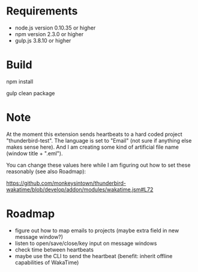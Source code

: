 # Requirements

- node.js version 0.10.35 or higher
- npm version 2.3.0 or higher
- gulp.js 3.8.10 or higher

# Build

npm install

gulp clean package

# Note

At the moment this extension sends heartbeats to a hard coded project "thunderbird-test". The language is set to "Email"
(not sure if anything else makes sense here). And I am creating some kind of artificial file name (window title + ".eml").

You can change these values here while I am figuring out how to set these reasonably (see also Roadmap):

https://github.com/monkeysintown/thunderbird-wakatime/blob/develop/addon/modules/wakatime.jsm#L72

# Roadmap

- figure out how to map emails to projects (maybe extra field in new message window?)
- listen to open/save/close/key input on message windows
- check time between heartbeats
- maybe use the CLI to send the heartbeat (benefit: inherit offline capabilities of WakaTime)


